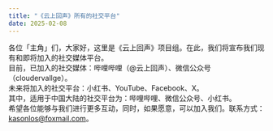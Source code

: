 ```yaml
---
title: "《云上回声》所有的社交平台"
date: 2025-02-08
---
```

各位「主角」们，大家好，这里是《云上回声》项目组。在此，我们将宣布我们现有和即将加入的社交媒体平台。<br/>
目前，已加入的社交媒体：哔哩哔哩（@云上回声）、微信公众号（cloudervallge）。<br/>
未来将加入的社交平台：小红书、YouTube、Facebook、X。<br/>
其中，适用于中国大陆的社交平台为：哔哩哔哩、微信公众号、小红书。<br/>
希望各位能够与我们进行更多互动，同时，如果愿意，可以加入我们。联系方式：kasonlos@foxmail.com。
